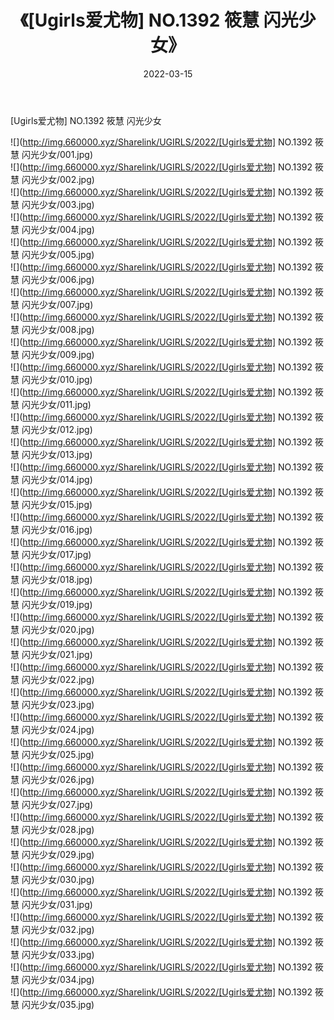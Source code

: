 ﻿---
layout: post
title:  《[Ugirls爱尤物] NO.1392 筱慧 闪光少女》
date:   2022-03-15
img: http://img.660000.xyz/Sharelink/UGIRLS/2022/[Ugirls爱尤物] NO.1392 筱慧 闪光少女/000.jpg
categories: [美女, 清纯, 唯美]
---

[Ugirls爱尤物] NO.1392 筱慧 闪光少女

 ![](http://img.660000.xyz/Sharelink/UGIRLS/2022/[Ugirls爱尤物] NO.1392 筱慧 闪光少女/001.jpg) <br>![](http://img.660000.xyz/Sharelink/UGIRLS/2022/[Ugirls爱尤物] NO.1392 筱慧 闪光少女/002.jpg) <br>![](http://img.660000.xyz/Sharelink/UGIRLS/2022/[Ugirls爱尤物] NO.1392 筱慧 闪光少女/003.jpg) <br>![](http://img.660000.xyz/Sharelink/UGIRLS/2022/[Ugirls爱尤物] NO.1392 筱慧 闪光少女/004.jpg) <br>![](http://img.660000.xyz/Sharelink/UGIRLS/2022/[Ugirls爱尤物] NO.1392 筱慧 闪光少女/005.jpg) <br>![](http://img.660000.xyz/Sharelink/UGIRLS/2022/[Ugirls爱尤物] NO.1392 筱慧 闪光少女/006.jpg) <br>![](http://img.660000.xyz/Sharelink/UGIRLS/2022/[Ugirls爱尤物] NO.1392 筱慧 闪光少女/007.jpg) <br>![](http://img.660000.xyz/Sharelink/UGIRLS/2022/[Ugirls爱尤物] NO.1392 筱慧 闪光少女/008.jpg) <br>![](http://img.660000.xyz/Sharelink/UGIRLS/2022/[Ugirls爱尤物] NO.1392 筱慧 闪光少女/009.jpg) <br>![](http://img.660000.xyz/Sharelink/UGIRLS/2022/[Ugirls爱尤物] NO.1392 筱慧 闪光少女/010.jpg) <br>![](http://img.660000.xyz/Sharelink/UGIRLS/2022/[Ugirls爱尤物] NO.1392 筱慧 闪光少女/011.jpg) <br>![](http://img.660000.xyz/Sharelink/UGIRLS/2022/[Ugirls爱尤物] NO.1392 筱慧 闪光少女/012.jpg) <br>![](http://img.660000.xyz/Sharelink/UGIRLS/2022/[Ugirls爱尤物] NO.1392 筱慧 闪光少女/013.jpg) <br>![](http://img.660000.xyz/Sharelink/UGIRLS/2022/[Ugirls爱尤物] NO.1392 筱慧 闪光少女/014.jpg) <br>![](http://img.660000.xyz/Sharelink/UGIRLS/2022/[Ugirls爱尤物] NO.1392 筱慧 闪光少女/015.jpg) <br>![](http://img.660000.xyz/Sharelink/UGIRLS/2022/[Ugirls爱尤物] NO.1392 筱慧 闪光少女/016.jpg) <br>![](http://img.660000.xyz/Sharelink/UGIRLS/2022/[Ugirls爱尤物] NO.1392 筱慧 闪光少女/017.jpg) <br>![](http://img.660000.xyz/Sharelink/UGIRLS/2022/[Ugirls爱尤物] NO.1392 筱慧 闪光少女/018.jpg) <br>![](http://img.660000.xyz/Sharelink/UGIRLS/2022/[Ugirls爱尤物] NO.1392 筱慧 闪光少女/019.jpg) <br>![](http://img.660000.xyz/Sharelink/UGIRLS/2022/[Ugirls爱尤物] NO.1392 筱慧 闪光少女/020.jpg) <br>![](http://img.660000.xyz/Sharelink/UGIRLS/2022/[Ugirls爱尤物] NO.1392 筱慧 闪光少女/021.jpg) <br>![](http://img.660000.xyz/Sharelink/UGIRLS/2022/[Ugirls爱尤物] NO.1392 筱慧 闪光少女/022.jpg) <br>![](http://img.660000.xyz/Sharelink/UGIRLS/2022/[Ugirls爱尤物] NO.1392 筱慧 闪光少女/023.jpg) <br>![](http://img.660000.xyz/Sharelink/UGIRLS/2022/[Ugirls爱尤物] NO.1392 筱慧 闪光少女/024.jpg) <br>![](http://img.660000.xyz/Sharelink/UGIRLS/2022/[Ugirls爱尤物] NO.1392 筱慧 闪光少女/025.jpg) <br>![](http://img.660000.xyz/Sharelink/UGIRLS/2022/[Ugirls爱尤物] NO.1392 筱慧 闪光少女/026.jpg) <br>![](http://img.660000.xyz/Sharelink/UGIRLS/2022/[Ugirls爱尤物] NO.1392 筱慧 闪光少女/027.jpg) <br>![](http://img.660000.xyz/Sharelink/UGIRLS/2022/[Ugirls爱尤物] NO.1392 筱慧 闪光少女/028.jpg) <br>![](http://img.660000.xyz/Sharelink/UGIRLS/2022/[Ugirls爱尤物] NO.1392 筱慧 闪光少女/029.jpg) <br>![](http://img.660000.xyz/Sharelink/UGIRLS/2022/[Ugirls爱尤物] NO.1392 筱慧 闪光少女/030.jpg) <br>![](http://img.660000.xyz/Sharelink/UGIRLS/2022/[Ugirls爱尤物] NO.1392 筱慧 闪光少女/031.jpg) <br>![](http://img.660000.xyz/Sharelink/UGIRLS/2022/[Ugirls爱尤物] NO.1392 筱慧 闪光少女/032.jpg) <br>![](http://img.660000.xyz/Sharelink/UGIRLS/2022/[Ugirls爱尤物] NO.1392 筱慧 闪光少女/033.jpg) <br>![](http://img.660000.xyz/Sharelink/UGIRLS/2022/[Ugirls爱尤物] NO.1392 筱慧 闪光少女/034.jpg) <br>![](http://img.660000.xyz/Sharelink/UGIRLS/2022/[Ugirls爱尤物] NO.1392 筱慧 闪光少女/035.jpg) <br>